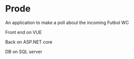 # Prode
An application to make a poll about the incoming Futbol WC

Front end on VUE

Back on ASP.NET core

DB on SQL server
